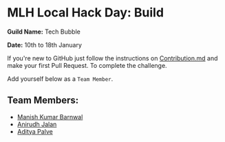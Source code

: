 # MLH Local Hack Day: Build

**Guild Name:** Tech Bubble

**Date:** 10th to 18th January

If you're new to GitHub just follow the instructions on [Contribution.md](https://github.com/imanishbarnwal/tech-bubble/blob/main/Contribution.md) and make your first Pull Request. To complete the challenge.

Add yourself below as a `Team Member`.

## Team Members:
- [Manish Kumar Barnwal](https://github.com/imanishbarnwal)
- [Anirudh Jalan](https://github.com/anirudhjalan) 
- [Aditya Palve](https://github.com/ThanoS-max/)
